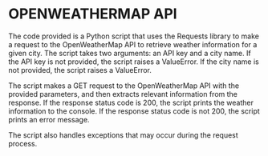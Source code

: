 # OPENWEATHERMAP API

The code provided is a Python script that uses the Requests library to make a request to the OpenWeatherMap API to retrieve weather information for a given city. The script takes two arguments: an API key and a city name. If the API key is not provided, the script raises a ValueError. If the city name is not provided, the script raises a ValueError.

The script makes a GET request to the OpenWeatherMap API with the provided parameters, and then extracts relevant information from the response. If the response status code is 200, the script prints the weather information to the console. If the response status code is not 200, the script prints an error message.

The script also handles exceptions that may occur during the request process.
